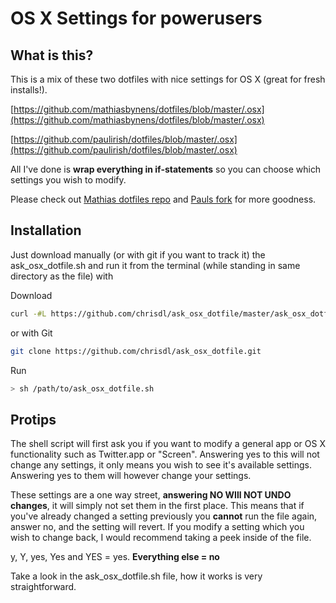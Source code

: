 # OS X Settings for powerusers

## What is this?

This is a mix of these two dotfiles with nice settings for OS X (great for fresh installs!).

[https://github.com/mathiasbynens/dotfiles/blob/master/.osx](https://github.com/mathiasbynens/dotfiles/blob/master/.osx)

[https://github.com/paulirish/dotfiles/blob/master/.osx](https://github.com/paulirish/dotfiles/blob/master/.osx)

All I've done is **wrap everything in if-statements** so you can choose which settings you wish to modify.

Please check out [Mathias dotfiles repo](https://github.com/mathiasbynens/dotfiles) and [Pauls fork](https://github.com/paulirish/dotfiles) for more goodness.

## Installation

Just download manually (or with git if you want to track it) the ask_osx_dotfile.sh and run it from the terminal (while standing in same directory as the file) with

Download
```bash
curl -#L https://github.com/chrisdl/ask_osx_dotfile/master/ask_osx_dotfile.sh
```

or with Git
```bash
git clone https://github.com/chrisdl/ask_osx_dotfile.git
```

Run
```bash
> sh /path/to/ask_osx_dotfile.sh
```

## Protips

The shell script will first ask you if you want to modify a general app or OS X functionality such as Twitter.app or "Screen". Answering yes to this will not change any settings, it only means you wish to see it's available settings. Answering yes to them will however change your settings.

These settings are a one way street, **answering NO WIll NOT UNDO changes**, it will simply not set them in the first place. This means that if you've already changed a setting previously you **cannot** run the file again, answer no, and the setting will revert.
If you modify a setting which you wish to change back, I would recommend taking a peek inside of the file.

y, Y, yes, Yes and YES = yes. **Everything else = no**

Take a look in the ask_osx_dotfile.sh file, how it works is very straightforward.
